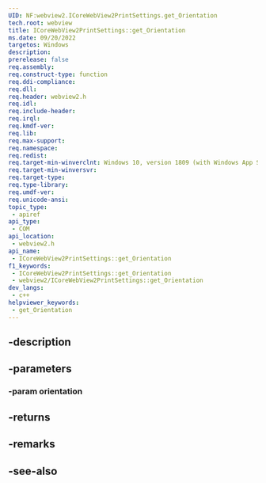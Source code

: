 ```yaml
---
UID: NF:webview2.ICoreWebView2PrintSettings.get_Orientation
tech.root: webview
title: ICoreWebView2PrintSettings::get_Orientation
ms.date: 09/20/2022
targetos: Windows
description: 
prerelease: false
req.assembly: 
req.construct-type: function
req.ddi-compliance: 
req.dll: 
req.header: webview2.h
req.idl: 
req.include-header: 
req.irql: 
req.kmdf-ver: 
req.lib: 
req.max-support: 
req.namespace: 
req.redist: 
req.target-min-winverclnt: Windows 10, version 1809 (with Windows App SDK 1.1 or later)
req.target-min-winversvr: 
req.target-type: 
req.type-library: 
req.umdf-ver: 
req.unicode-ansi: 
topic_type:
 - apiref
api_type:
 - COM
api_location:
 - webview2.h
api_name:
 - ICoreWebView2PrintSettings::get_Orientation
f1_keywords:
 - ICoreWebView2PrintSettings::get_Orientation
 - webview2/ICoreWebView2PrintSettings::get_Orientation
dev_langs:
 - c++
helpviewer_keywords:
 - get_Orientation
---
```


## -description

## -parameters

### -param orientation

## -returns

## -remarks

## -see-also

